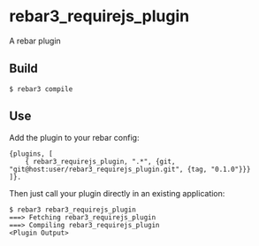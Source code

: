 rebar3_requirejs_plugin
=====

A rebar plugin

Build
-----

    $ rebar3 compile

Use
---

Add the plugin to your rebar config:

    {plugins, [
        { rebar3_requirejs_plugin, ".*", {git, "git@host:user/rebar3_requirejs_plugin.git", {tag, "0.1.0"}}}
    ]}.

Then just call your plugin directly in an existing application:


    $ rebar3 rebar3_requirejs_plugin
    ===> Fetching rebar3_requirejs_plugin
    ===> Compiling rebar3_requirejs_plugin
    <Plugin Output>
